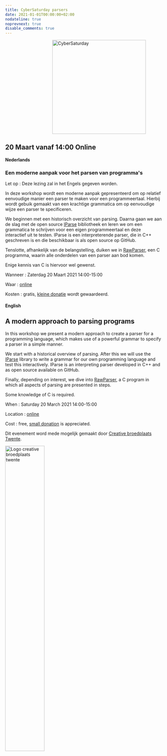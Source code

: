 ```yaml
---
title: CyberSaturday parsers
date: 2021-01-01T00:00:00+02:00
nodateline: true
noprevnext: true
disable_comments: true
---
```


<img alt="CyberSaturday" src="/images/cyber_saturday.png" width="300px" height="300px" style="margin: 0px 30%;">

## 20 Maart vanaf 14:00 Online ##

#### Nederlands 
### Een moderne aanpak voor het parsen van programma's ###

Let op : Deze lezing zal in het Engels gegeven worden.

In deze workshop wordt een moderne aanpak gepresenteerd om op relatief eenvoudige manier een parser te maken voor een programmeertaal. Hierbij wordt gebuik gemaakt van een krachtige grammatica om op eenvoudige wijze een parser te specificeren.

We beginnen met een historisch overzicht van parsing. Daarna gaan we aan de slag met de open source [IParse](https://github.com/FransFaase/IParse) bibliotheek en leren we om een grammatica te schrijven voor een eigen programmeertaal en deze interactief uit te testen. IParse is een interpreterende parser, die in C++ geschreven is en die beschikbaar is als open source op GitHub.

Tenslotte, afhankelijk van de belangstelling, duiken we in [RawParser](https://github.com/FransFaase/RawParser), een C programma, waarin alle onderdelen van een parser aan bod komen. 

Enige kennis van C is hiervoor wel gewenst.

Wanneer : Zaterdag 20 Maart 2021 14:00-15:00

Waar : [online](https://bbb.do.speakup.nl/b/dav-fxz-fhn)

Kosten : gratis, [kleine donatie](https://bunq.me/tkkrlab/5/CyberSaturday%20Donatie) wordt gewaardeerd.

#### English 
## A modern approach to parsing programs ##

In this workshop we present a modern approach to create a parser for a programming language, which makes use of a powerful grammar to specify a parser in a simple manner.

We start with a historical overview of parsing. After this we will use the [IParse](https://github.com/FransFaase/IParse)  library to write a grammar for our own programming language and test this interactively. IParse is an interpreting parser developed in C++ and as open source available on GitHub.

Finally, depending on interest, we dive into [RawParser](https://github.com/FransFaase/RawParser), a C program in which all aspects of parsing are presented in steps. 

Some knowledge of C is required.


When : Saturday 20 March 2021 14:00-15:00

Location : [online](https://bbb.do.speakup.nl/b/dav-fxz-fhn)

Cost : free, [small donation](https://bunq.me/tkkrlab/5/CyberSaturday%20Donatie) is appreciated.

Dit evenement word mede mogelijk gemaakt door [Creative broedplaats Twente](http://www.creatievebroedplaatsentwente.nl/).

<img width=50% src="/images/Logo-Creatieve-Broedplaatsen-Twente.jpg"  alt="Logo creative broedplaats twente">